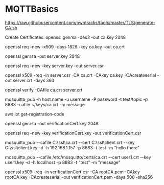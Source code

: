 # MQTTBasics
https://raw.githubusercontent.com/owntracks/tools/master/TLS/generate-CA.sh

Create Certificates:
openssl genrsa -des3 -out ca.key 2048

openssl req -new -x509 -days 1826 -key ca.key -out ca.crt

openssl genrsa -out server.key 2048

openssl req -new  -key server.key -out server.csr

openssl x509 -req -in server.csr -CA ca.crt -CAkey ca.key -CAcreateserial -out server.crt -days 360

openssl verify -CAfile ca.crt server.crt

mosquitto_pub -h host.name -u username -P password -t test/topic -p 8883 –cafile ~/keys/ca.crt -m message

aws iot get-registration-code

openssl genrsa -out verificationCert.key 2048

openssl req -new -key verificationCert.key -out verificationCert.csr

mosquitto_pub --cafile C:\ssl\ca.crt --cert C:\ssl\client.crt --key C:\ssl\client.key -d -h 192.168.1.157 -p 8883 -t test -m "hello there" 

mosquitto_pub --cafile /etc/mosquitto/certs/ca.crt --cert user1.crt --key user1.key  -d  -h localhost  -p 8883 -t "test" -m "message"

openssl x509 -req -in verificationCert.csr -CA rootCA.pem -CAkey rootCA.key -CAcreateserial -out verificationCert.pem -days 500 -sha256

